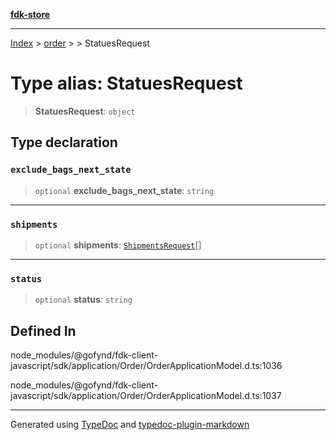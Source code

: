 [**fdk-store**](../../../README.md)
***

[Index](../../../API.md) > [order](../../README.md) > [<internal>](../README.md) > StatuesRequest

# Type alias: StatuesRequest

> **StatuesRequest**: `object`

## Type declaration

### `exclude_bags_next_state`

> `optional` **exclude\_bags\_next\_state**: `string`

***

### `shipments`

> `optional` **shipments**: [`ShipmentsRequest`](type-alias.ShipmentsRequest.md)[]

***

### `status`

> `optional` **status**: `string`

## Defined In

node\_modules/@gofynd/fdk-client-javascript/sdk/application/Order/OrderApplicationModel.d.ts:1036

node\_modules/@gofynd/fdk-client-javascript/sdk/application/Order/OrderApplicationModel.d.ts:1037

***
Generated using [TypeDoc](https://typedoc.org/) and [typedoc-plugin-markdown](https://www.npmjs.com/package/typedoc-plugin-markdown)
